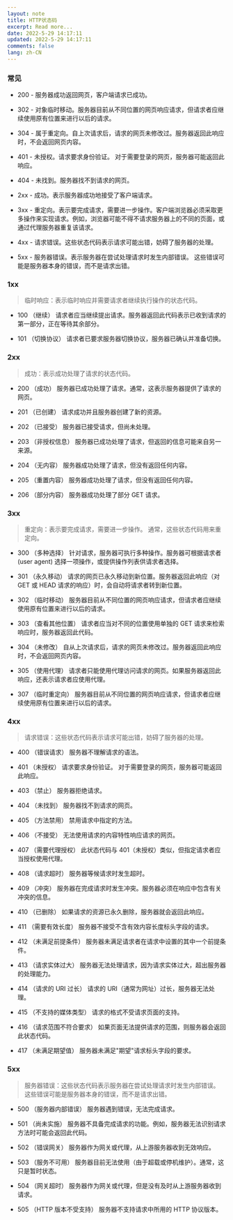 ```yaml
---
layout: note
title: HTTP状态码
excerpt: Read more...
date: 2022-5-29 14:17:11
updated: 2022-5-29 14:17:11
comments: false
lang: zh-CN
---
```


### 常见

* 200 - 服务器成功返回网页，客户端请求已成功。

* 302 - 对象临时移动。服务器目前从不同位置的网页响应请求，但请求者应继续使用原有位置来进行以后的请求。

* 304 - 属于重定向。自上次请求后，请求的网页未修改过。服务器返回此响应时，不会返回网页内容。

* 401 - 未授权。请求要求身份验证。 对于需要登录的网页，服务器可能返回此响应。

* 404 - 未找到。服务器找不到请求的网页。

* 2xx - 成功。表示服务器成功地接受了客户端请求。

* 3xx - 重定向。表示要完成请求，需要进一步操作。客户端浏览器必须采取更多操作来实现请求。例如，浏览器可能不得不请求服务器上的不同的页面，或通过代理服务器重复该请求。

* 4xx - 请求错误。这些状态代码表示请求可能出错，妨碍了服务器的处理。

* 5xx - 服务器错误。表示服务器在尝试处理请求时发生内部错误。 这些错误可能是服务器本身的错误，而不是请求出错。



### 1xx

> 临时响应：表示临时响应并需要请求者继续执行操作的状态代码。



* 100 （继续） 请求者应当继续提出请求。服务器返回此代码表示已收到请求的第一部分，正在等待其余部分。

* 101 （切换协议） 请求者已要求服务器切换协议，服务器已确认并准备切换。



### 2xx

> 成功：表示成功处理了请求的状态代码。



* 200 （成功） 服务器已成功处理了请求。通常，这表示服务器提供了请求的网页。

* 201 （已创建） 请求成功并且服务器创建了新的资源。

* 202 （已接受） 服务器已接受请求，但尚未处理。

* 203 （非授权信息） 服务器已成功处理了请求，但返回的信息可能来自另一来源。

* 204 （无内容） 服务器成功处理了请求，但没有返回任何内容。

* 205 （重置内容） 服务器成功处理了请求，但没有返回任何内容。

* 206 （部分内容） 服务器成功处理了部分 GET 请求。



### 3xx

> 重定向：表示要完成请求，需要进一步操作。 通常，这些状态代码用来重定向。



* 300 （多种选择） 针对请求，服务器可执行多种操作。服务器可根据请求者 (user agent) 选择一项操作，或提供操作列表供请求者选择。

* 301 （永久移动） 请求的网页已永久移动到新位置。服务器返回此响应（对 GET 或 HEAD 请求的响应）时，会自动将请求者转到新位置。

* 302 （临时移动） 服务器目前从不同位置的网页响应请求，但请求者应继续使用原有位置来进行以后的请求。

* 303 （查看其他位置） 请求者应当对不同的位置使用单独的 GET 请求来检索响应时，服务器返回此代码。

* 304 （未修改） 自从上次请求后，请求的网页未修改过。服务器返回此响应时，不会返回网页内容。

* 305 （使用代理） 请求者只能使用代理访问请求的网页。如果服务器返回此响应，还表示请求者应使用代理。

* 307 （临时重定向） 服务器目前从不同位置的网页响应请求，但请求者应继续使用原有位置来进行以后的请求。



### 4xx

> 请求错误：这些状态代码表示请求可能出错，妨碍了服务器的处理。



* 400 （错误请求） 服务器不理解请求的语法。

* 401 （未授权） 请求要求身份验证。 对于需要登录的网页，服务器可能返回此响应。

* 403 （禁止） 服务器拒绝请求。

* 404 （未找到） 服务器找不到请求的网页。

* 405 （方法禁用） 禁用请求中指定的方法。

* 406 （不接受） 无法使用请求的内容特性响应请求的网页。

* 407 （需要代理授权） 此状态代码与 401（未授权）类似，但指定请求者应当授权使用代理。

* 408 （请求超时） 服务器等候请求时发生超时。

* 409 （冲突） 服务器在完成请求时发生冲突。服务器必须在响应中包含有关冲突的信息。

* 410 （已删除） 如果请求的资源已永久删除，服务器就会返回此响应。

* 411 （需要有效长度） 服务器不接受不含有效内容长度标头字段的请求。

* 412 （未满足前提条件） 服务器未满足请求者在请求中设置的其中一个前提条件。

* 413 （请求实体过大） 服务器无法处理请求，因为请求实体过大，超出服务器的处理能力。

* 414 （请求的 URI 过长） 请求的 URI（通常为网址）过长，服务器无法处理。

* 415 （不支持的媒体类型） 请求的格式不受请求页面的支持。

* 416 （请求范围不符合要求） 如果页面无法提供请求的范围，则服务器会返回此状态代码。

* 417 （未满足期望值） 服务器未满足"期望"请求标头字段的要求。



### 5xx

> 服务器错误：这些状态代码表示服务器在尝试处理请求时发生内部错误。 这些错误可能是服务器本身的错误，而不是请求出错。



* 500 （服务器内部错误） 服务器遇到错误，无法完成请求。

* 501 （尚未实施） 服务器不具备完成请求的功能。例如，服务器无法识别请求方法时可能会返回此代码。

* 502 （错误网关） 服务器作为网关或代理，从上游服务器收到无效响应。

* 503 （服务不可用） 服务器目前无法使用（由于超载或停机维护）。通常，这只是暂时状态。

* 504 （网关超时） 服务器作为网关或代理，但是没有及时从上游服务器收到请求。

* 505 （HTTP 版本不受支持） 服务器不支持请求中所用的 HTTP 协议版本。


  